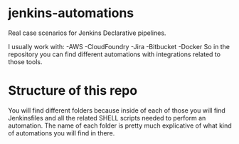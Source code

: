 # jenkins-automations
Real case scenarios for Jenkins Declarative pipelines.

I usually work with:
-AWS
-CloudFoundry
-Jira
-Bitbucket
-Docker
So in the repository you can find different automations with integrations related to those tools.

# Structure of this repo
You will find different folders because inside of each of those you will find Jenkinsfiles and all the related SHELL scripts needed to perform an automation.
The name of each folder is pretty much explicative of what kind of automations you will find in there.